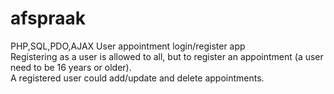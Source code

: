 # afspraak
PHP,SQL,PDO,AJAX User appointment login/register app<br/>
Registering as a user is allowed to all, but to register an appointment (a user need to be 16 years or older).<br/>
A registered user could add/update and delete appointments. 

